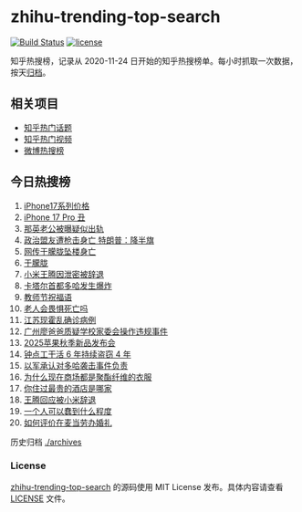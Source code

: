 # zhihu-trending-top-search

[![Build Status](https://github.com/justjavac/zhihu-trending-top-search/workflows/ci/badge.svg?branch=main)](https://github.com/justjavac/zhihu-trending-top-search/actions)
[![license](https://img.shields.io/github/license/justjavac/zhihu-trending-top-search)](https://github.com/justjavac/zhihu-trending-top-search/blob/main/LICENSE)

知乎热搜榜，记录从 2020-11-24 日开始的知乎热搜榜单。每小时抓取一次数据，按天[归档](./archives)。

## 相关项目

- [知乎热门话题](https://github.com/justjavac/zhihu-trending-hot-questions)
- [知乎热门视频](https://github.com/justjavac/zhihu-trending-hot-video)
- [微博热搜榜](https://github.com/justjavac/weibo-trending-hot-search)

## 今日热搜榜

<!-- BEGIN -->
<!-- 最后更新时间 Thu Sep 11 2025 12:24:31 GMT+0800 (China Standard Time) -->

1. [iPhone17系列价格](https://www.zhihu.com/search?q=iPhone17%E7%B3%BB%E5%88%97%E4%BB%B7%E6%A0%BC)
1. [iPhone 17 Pro 丑](https://www.zhihu.com/search?q=iPhone%2017%20Pro%20%E4%B8%91)
1. [那英老公被曝疑似出轨](https://www.zhihu.com/search?q=%E9%82%A3%E8%8B%B1%E8%80%81%E5%85%AC%E8%A2%AB%E6%9B%9D%E7%96%91%E4%BC%BC%E5%87%BA%E8%BD%A8)
1. [政治盟友遭枪击身亡 特朗普：降半旗](https://www.zhihu.com/search?q=%E6%94%BF%E6%B2%BB%E7%9B%9F%E5%8F%8B%E9%81%AD%E6%9E%AA%E5%87%BB%E8%BA%AB%E4%BA%A1%20%E7%89%B9%E6%9C%97%E6%99%AE%EF%BC%9A%E9%99%8D%E5%8D%8A%E6%97%97)
1. [网传于朦胧坠楼身亡](https://www.zhihu.com/search?q=%E7%BD%91%E4%BC%A0%E4%BA%8E%E6%9C%A6%E8%83%A7%E5%9D%A0%E6%A5%BC%E8%BA%AB%E4%BA%A1)
1. [于朦胧](https://www.zhihu.com/search?q=%E4%BA%8E%E6%9C%A6%E8%83%A7)
1. [小米王腾因泄密被辞退](https://www.zhihu.com/search?q=%E5%B0%8F%E7%B1%B3%E7%8E%8B%E8%85%BE%E5%9B%A0%E6%B3%84%E5%AF%86%E8%A2%AB%E8%BE%9E%E9%80%80)
1. [卡塔尔首都多哈发生爆炸](https://www.zhihu.com/search?q=%E5%8D%A1%E5%A1%94%E5%B0%94%E9%A6%96%E9%83%BD%E5%A4%9A%E5%93%88%E5%8F%91%E7%94%9F%E7%88%86%E7%82%B8)
1. [教师节祝福语](https://www.zhihu.com/search?q=%E6%95%99%E5%B8%88%E8%8A%82%E7%A5%9D%E7%A6%8F%E8%AF%AD)
1. [老人会畏惧死亡吗](https://www.zhihu.com/search?q=%E8%80%81%E4%BA%BA%E4%BC%9A%E7%95%8F%E6%83%A7%E6%AD%BB%E4%BA%A1%E5%90%97)
1. [江苏现霍乱确诊病例](https://www.zhihu.com/search?q=%E6%B1%9F%E8%8B%8F%E7%8E%B0%E9%9C%8D%E4%B9%B1%E7%A1%AE%E8%AF%8A%E7%97%85%E4%BE%8B)
1. [广州廖爸爸质疑学校家委会操作违规事件](https://www.zhihu.com/search?q=%E5%B9%BF%E5%B7%9E%E5%BB%96%E7%88%B8%E7%88%B8%E8%B4%A8%E7%96%91%E5%AD%A6%E6%A0%A1%E5%AE%B6%E5%A7%94%E4%BC%9A%E6%93%8D%E4%BD%9C%E8%BF%9D%E8%A7%84%E4%BA%8B%E4%BB%B6)
1. [2025苹果秋季新品发布会](https://www.zhihu.com/search?q=2025%E8%8B%B9%E6%9E%9C%E7%A7%8B%E5%AD%A3%E6%96%B0%E5%93%81%E5%8F%91%E5%B8%83%E4%BC%9A)
1. [钟点工干活 6 年持续盗窃 4 年](https://www.zhihu.com/search?q=%E9%92%9F%E7%82%B9%E5%B7%A5%E5%B9%B2%E6%B4%BB%206%20%E5%B9%B4%E6%8C%81%E7%BB%AD%E7%9B%97%E7%AA%83%204%20%E5%B9%B4)
1. [以军承认对多哈袭击事件负责](https://www.zhihu.com/search?q=%E4%BB%A5%E5%86%9B%E6%89%BF%E8%AE%A4%E5%AF%B9%E5%A4%9A%E5%93%88%E8%A2%AD%E5%87%BB%E4%BA%8B%E4%BB%B6%E8%B4%9F%E8%B4%A3)
1. [为什么现在商场都是聚酯纤维的衣服](https://www.zhihu.com/search?q=%E4%B8%BA%E4%BB%80%E4%B9%88%E7%8E%B0%E5%9C%A8%E5%95%86%E5%9C%BA%E9%83%BD%E6%98%AF%E8%81%9A%E9%85%AF%E7%BA%A4%E7%BB%B4%E7%9A%84%E8%A1%A3%E6%9C%8D)
1. [你住过最贵的酒店是哪家](https://www.zhihu.com/search?q=%E4%BD%A0%E4%BD%8F%E8%BF%87%E6%9C%80%E8%B4%B5%E7%9A%84%E9%85%92%E5%BA%97%E6%98%AF%E5%93%AA%E5%AE%B6)
1. [王腾回应被小米辞退](https://www.zhihu.com/search?q=%E7%8E%8B%E8%85%BE%E5%9B%9E%E5%BA%94%E8%A2%AB%E5%B0%8F%E7%B1%B3%E8%BE%9E%E9%80%80)
1. [一个人可以蠢到什么程度](https://www.zhihu.com/search?q=%E4%B8%80%E4%B8%AA%E4%BA%BA%E5%8F%AF%E4%BB%A5%E8%A0%A2%E5%88%B0%E4%BB%80%E4%B9%88%E7%A8%8B%E5%BA%A6)
1. [如何评价在麦当劳办婚礼](https://www.zhihu.com/search?q=%E5%A6%82%E4%BD%95%E8%AF%84%E4%BB%B7%E5%9C%A8%E9%BA%A6%E5%BD%93%E5%8A%B3%E5%8A%9E%E5%A9%9A%E7%A4%BC)

<!-- END -->

历史归档 [./archives](./archives)

### License

[zhihu-trending-top-search](https://github.com/justjavac/zhihu-trending-top-search) 的源码使用 MIT License
发布。具体内容请查看 [LICENSE](./LICENSE) 文件。
